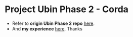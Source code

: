# Project Ubin Phase 2 - Corda


* Refer to **origin Ubin Phase 2 repo** [here](https://github.com/project-ubin/ubin-corda).
* And **my experience** [here](https://drive.google.com/file/d/1wSdkL4Gi57GWNLFr_0Nx_dEi_9Tg-7rr/view?usp=sharing).
Thanks
